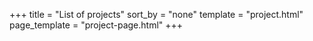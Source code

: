 +++
title = "List of projects"
sort_by = "none"
template = "project.html"
page_template = "project-page.html"
+++
